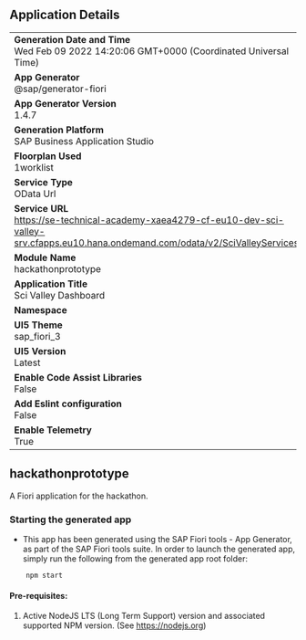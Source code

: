 ## Application Details
|               |
| ------------- |
|**Generation Date and Time**<br>Wed Feb 09 2022 14:20:06 GMT+0000 (Coordinated Universal Time)|
|**App Generator**<br>@sap/generator-fiori|
|**App Generator Version**<br>1.4.7|
|**Generation Platform**<br>SAP Business Application Studio|
|**Floorplan Used**<br>1worklist|
|**Service Type**<br>OData Url|
|**Service URL**<br>https://se-technical-academy-xaea4279-cf-eu10-dev-sci-valley-srv.cfapps.eu10.hana.ondemand.com/odata/v2/SciValleyServices/
|**Module Name**<br>hackathonprototype|
|**Application Title**<br>Sci Valley Dashboard|
|**Namespace**<br>|
|**UI5 Theme**<br>sap_fiori_3|
|**UI5 Version**<br>Latest|
|**Enable Code Assist Libraries**<br>False|
|**Add Eslint configuration**<br>False|
|**Enable Telemetry**<br>True|

## hackathonprototype

A Fiori application for the hackathon.

### Starting the generated app

-   This app has been generated using the SAP Fiori tools - App Generator, as part of the SAP Fiori tools suite.  In order to launch the generated app, simply run the following from the generated app root folder:

```
    npm start
```

#### Pre-requisites:

1. Active NodeJS LTS (Long Term Support) version and associated supported NPM version.  (See https://nodejs.org)


